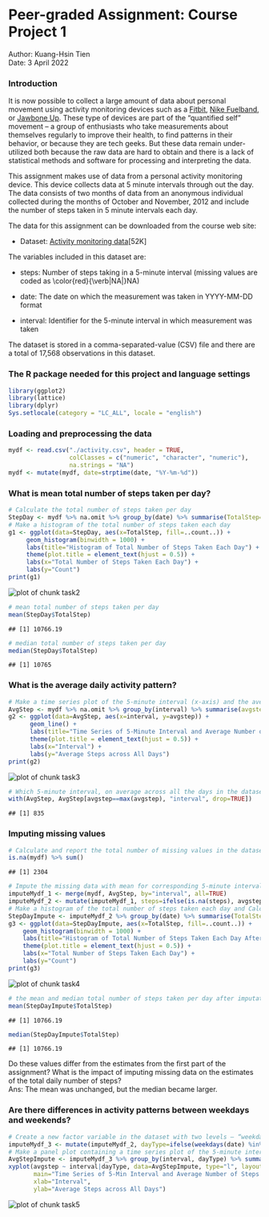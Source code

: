# Peer-graded Assignment: Course Project 1
Author: Kuang-Hsin Tien  
Date: 3 April 2022

### Introduction
It is now possible to collect a large amount of data about personal movement using activity monitoring devices such as a [Fitbit](https://www.fitbit.com/global/tw/home), [Nike Fuelband](https://www.nike.com/help/a/why-cant-i-sync), or [Jawbone Up](https://www.jawbone.com/search). These type of devices are part of the “quantified self” movement – a group of enthusiasts who take measurements about themselves regularly to improve their health, to find patterns in their behavior, or because they are tech geeks. But these data remain under-utilized both because the raw data are hard to obtain and there is a lack of statistical methods and software for processing and interpreting the data.

This assignment makes use of data from a personal activity monitoring device. This device collects data at 5 minute intervals through out the day. The data consists of two months of data from an anonymous individual collected during the months of October and November, 2012 and include the number of steps taken in 5 minute intervals each day.

The data for this assignment can be downloaded from the course web site:

* Dataset: [Activity monitoring data](https://d396qusza40orc.cloudfront.net/repdata%2Fdata%2Factivity.zip)[52K]

The variables included in this dataset are:

* steps: Number of steps taking in a 5-minute interval (missing values are coded as \color{red}{\verb|NA|}NA)

* date: The date on which the measurement was taken in YYYY-MM-DD format

* interval: Identifier for the 5-minute interval in which measurement was taken

The dataset is stored in a comma-separated-value (CSV) file and there are a total of 17,568 observations in this dataset.


### The R package needed for this project and language settings

```r
library(ggplot2)
library(lattice)
library(dplyr)
Sys.setlocale(category = "LC_ALL", locale = "english")
```


### Loading and preprocessing the data

```r
mydf <- read.csv("./activity.csv", header = TRUE, 
                 colClasses = c("numeric", "character", "numeric"),
                 na.strings = "NA")
mydf <- mutate(mydf, date=strptime(date, "%Y-%m-%d"))
```


### What is mean total number of steps taken per day?

```r
# Calculate the total number of steps taken per day
StepDay <- mydf %>% na.omit %>% group_by(date) %>% summarise(TotalStep=sum(steps))
# Make a histogram of the total number of steps taken each day
g1 <- ggplot(data=StepDay, aes(x=TotalStep, fill=..count..)) + 
     geom_histogram(binwidth = 1000) + 
     labs(title="Histogram of Total Number of Steps Taken Each Day") + 
     theme(plot.title = element_text(hjust = 0.5)) +
     labs(x="Total Number of Steps Taken Each Day") + 
     labs(y="Count")
print(g1)
```

<img src="figure/task2-1.png" title="plot of chunk task2" alt="plot of chunk task2" style="display: block; margin: auto;" />

```r
# mean total number of steps taken per day
mean(StepDay$TotalStep)
```

```
## [1] 10766.19
```

```r
# median total number of steps taken per day
median(StepDay$TotalStep)
```

```
## [1] 10765
```


### What is the average daily activity pattern?

```r
# Make a time series plot of the 5-minute interval (x-axis) and the average number of steps taken, averaged across all days (y-axis)
AvgStep <- mydf %>% na.omit %>% group_by(interval) %>% summarise(avgstep=mean(steps))
g2 <- ggplot(data=AvgStep, aes(x=interval, y=avgstep)) + 
      geom_line() + 
      labs(title="Time Series of 5-Minute Interval and Average Number of Steps across All Days") + 
      theme(plot.title = element_text(hjust = 0.5)) +
      labs(x="Interval") + 
      labs(y="Average Steps across All Days")
print(g2)
```

<img src="figure/task3-1.png" title="plot of chunk task3" alt="plot of chunk task3" style="display: block; margin: auto;" />

```r
# Which 5-minute interval, on average across all the days in the dataset, contains the maximum number of steps?
with(AvgStep, AvgStep[avgstep==max(avgstep), "interval", drop=TRUE])
```

```
## [1] 835
```


### Imputing missing values

```r
# Calculate and report the total number of missing values in the dataset (i.e. the total number of rows with NAs)
is.na(mydf) %>% sum()
```

```
## [1] 2304
```

```r
# Impute the missing data with mean for corresponding 5-minute interval and create the new dataframe "imputeMydf_2" with missing data filled in
imputeMydf_1 <- merge(mydf, AvgStep, by="interval", all=TRUE)
imputeMydf_2 <- mutate(imputeMydf_1, steps=ifelse(is.na(steps), avgstep, steps), avgstep=NULL)
# Make a histogram of the total number of steps taken each day and Calculate and report the mean and median total number of steps taken per day.
StepDayImpute <- imputeMydf_2 %>% group_by(date) %>% summarise(TotalStep=sum(steps))
g3 <- ggplot(data=StepDayImpute, aes(x=TotalStep, fill=..count..)) + 
    geom_histogram(binwidth = 1000) + 
    labs(title="Histogram of Total Number of Steps Taken Each Day After Imputation") + 
    theme(plot.title = element_text(hjust = 0.5)) +
    labs(x="Total Number of Steps Taken Each Day") + 
    labs(y="Count")
print(g3)
```

<img src="figure/task4-1.png" title="plot of chunk task4" alt="plot of chunk task4" style="display: block; margin: auto;" />

```r
# the mean and median total number of steps taken per day after imputation
mean(StepDayImpute$TotalStep)
```

```
## [1] 10766.19
```

```r
median(StepDayImpute$TotalStep)
```

```
## [1] 10766.19
```
Do these values differ from the estimates from the first part of the assignment? What is the impact of imputing missing data on the estimates of the total daily number of steps?  
Ans: The mean was unchanged, but the median became larger.


### Are there differences in activity patterns between weekdays and weekends?

```r
# Create a new factor variable in the dataset with two levels – “weekday” and “weekend” indicating whether a given date is a weekday or weekend day.
imputeMydf_3 <- mutate(imputeMydf_2, dayType=ifelse(weekdays(date) %in% c("Saturday", "Sunday"), "weekend", "weekday"))
# Make a panel plot containing a time series plot of the 5-minute interval (x-axis) and the average number of steps taken, averaged across all weekday days or weekend days (y-axis). 
AvgStepImpute <- imputeMydf_3 %>% group_by(interval, dayType) %>% summarise(avgstep=mean(steps))
xyplot(avgstep ~ interval|dayType, data=AvgStepImpute, type="l", layout=c(1,2),
       main="Time Series of 5-Min Interval and Average Number of Steps on Weekend and Weekday",
       xlab="Interval",
       ylab="Average Steps across All Days")
```

<img src="figure/task5-1.png" title="plot of chunk task5" alt="plot of chunk task5" style="display: block; margin: auto;" />
